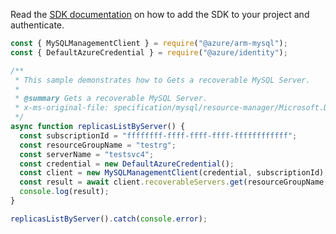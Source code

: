 Read the [SDK documentation](https://github.com/Azure/azure-sdk-for-js/blob/%40azure%2Farm-mysql_5.0.1/sdk/mysql/arm-mysql/README.md) on how to add the SDK to your project and authenticate.

```javascript
const { MySQLManagementClient } = require("@azure/arm-mysql");
const { DefaultAzureCredential } = require("@azure/identity");

/**
 * This sample demonstrates how to Gets a recoverable MySQL Server.
 *
 * @summary Gets a recoverable MySQL Server.
 * x-ms-original-file: specification/mysql/resource-manager/Microsoft.DBforMySQL/stable/2017-12-01/examples/RecoverableServersGet.json
 */
async function replicasListByServer() {
  const subscriptionId = "ffffffff-ffff-ffff-ffff-ffffffffffff";
  const resourceGroupName = "testrg";
  const serverName = "testsvc4";
  const credential = new DefaultAzureCredential();
  const client = new MySQLManagementClient(credential, subscriptionId);
  const result = await client.recoverableServers.get(resourceGroupName, serverName);
  console.log(result);
}

replicasListByServer().catch(console.error);
```
